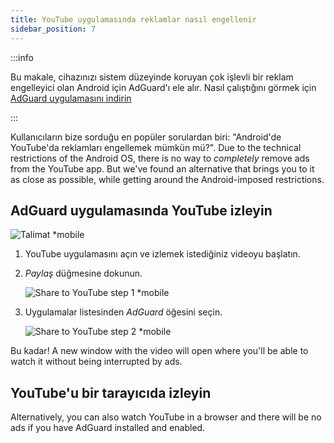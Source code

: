 ```yaml
---
title: YouTube uygulamasında reklamlar nasıl engellenir
sidebar_position: 7
---
```


:::info

Bu makale, cihazınızı sistem düzeyinde koruyan çok işlevli bir reklam engelleyici olan Android için AdGuard'ı ele alır. Nasıl çalıştığını görmek için [AdGuard uygulamasını indirin](https://agrd.io/download-kb-adblock)

:::

Kullanıcıların bize sorduğu en popüler sorulardan biri: "Android'de YouTube'da reklamları engellemek mümkün mü?". Due to the technical restrictions of the Android OS, there is no way to *completely* remove ads from the YouTube app. But we've found an alternative that brings you to it as close as possible, while getting around the Android-imposed restrictions.

## AdGuard uygulamasında YouTube izleyin

![Talimat *mobile](https://cdn.adtidy.org/public/Adguard/Blog/Android/3-6/share.gif)

1. YouTube uygulamasını açın ve izlemek istediğiniz videoyu başlatın.

1. *Paylaş* düğmesine dokunun.

    ![Share to YouTube step 1 *mobile](https://cdn.adtidy.org/content/kb/ad_blocker/android/youtube/android-youtube-share-step1.png)

1. Uygulamalar listesinden *AdGuard* öğesini seçin.

    ![Share to YouTube step 2 *mobile](https://cdn.adtidy.org/content/kb/ad_blocker/android/youtube/android-youtube-share-step2.png)

Bu kadar! A new window with the video will open where you'll be able to watch it without being interrupted by ads.

## YouTube'u bir tarayıcıda izleyin

Alternatively, you can also watch YouTube in a browser and there will be no ads if you have AdGuard installed and enabled.
